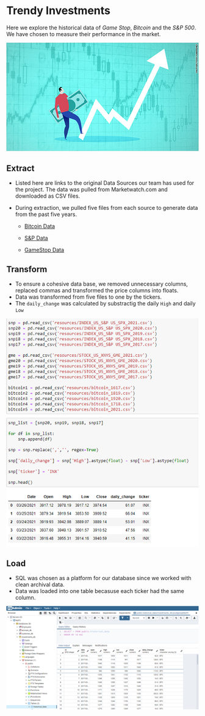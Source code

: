 # Trendy Investments
Here we explore the historical data of _Game Stop_, _Bitcoin_ and the _S&P 500_. We have chosen to measure their performance in the market. 

![Investments](images/3.jpg)

## Extract
* Listed here are links to the original Data Sources our team has used for the project. The data was pulled from Marketwatch.com and downloaded as CSV files. 
* During extraction, we pulled five files from each source to generate data from the past five years. 

  * [Bitcoin Data](https://www.marketwatch.com/investing/cryptocurrency/btcusd/download-data)

  * [S&P Data](https://www.marketwatch.com/investing/index/spx/download-data)

  * [GameStop Data](https://www.marketwatch.com/investing/stock/gme/download-data)


## Transform
* To ensure a cohesive data base, we removed unnecessary columns, replaced commas and transformed the price columns into floats.
* Data was transformed from five files to one by the tickers.
* The  `daily_change` was calculated by substractig the daily `High` and daily `Low`


![Jupyter Image](images/1.png)

## Load
* SQL was chosen as a platform for our database since we worked with clean archival data. 
* Data was loaded into one table becasuse each ticker had the same column.

![Jupyter Image](images/2.png)





